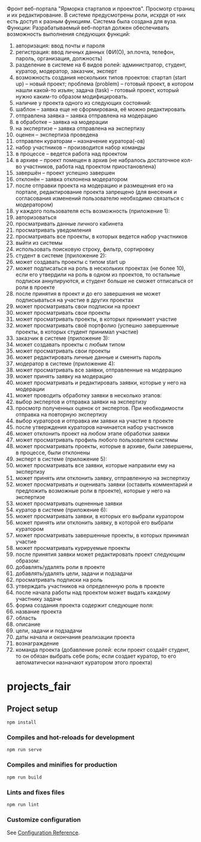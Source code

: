 Фронт веб-портала "Ярморка стартапов и проектов". Просмотр страниц и их редактирование.
В системе предусмотрены роли, исхрдя от них есть доступ к разным функциям.
Система была создана для вуза.
Функции:
Разрабатываемый веб-портал должен обеспечивать возможность выполнения следующих функций:
1.	авторизация: ввод почты и пароля
2.	регистрация: ввод личных данных (ФИ(О), эл.почта, телефон, пароль, организация, должность)
3.	разделение в системе на 6 видов ролей: администратор, студент, куратор, модератор, заказчик, эксперт
4.	возможность создания нескольких типов проектов: стартап (start up) – новый проект; проблема (problem) – готовый проект, в котором нашли какой-то изъян; задача (task) – готовый проект, который нужно каким-то образом модифицировать.
5.	наличие у проекта одного из следующих состояний:
1.	шаблон – заявка еще не сформирована, её можно редактировать
2.	отправлена заявка – заявка отправлена на модерацию
3.	в обработке – заявка на модерации
4.	на экспертизе – заявка отправлена на экспертизу
5.	оценен – экспертиза проведена
6.	отправлен кураторам – назначение куратора(-ов)
7.	набор участников – производится набор команды
8.	в процессе – ведется работа над проектом
9.	в архиве – проект помещен в архив (не набралось достаточное кол-во участников, работа над проектом приостановлена)
10.	завершён – проект успешно завершен
11.	отклонён – заявка отклонена модератором
6.	после отправки проекта на модерацию и размещения его на портале, редактирование проекта запрещено (для внесения и согласования изменений пользователю необходимо связаться с модератором)
7.	у каждого пользователя есть возможность (приложение 1):
1.	авторизоваться
2.	просматривать данные личного кабинета
3.	просматривать уведомления
4.	просматривать все проекты, в которых ведется набор участников
5.	выйти из системы
6.	использовать поисковую строку, фильтр, сортировку
8.	студент в системе (приложение 2):
1.	может создавать проекты с типом start up
2.	может подписаться на роль в нескольких проектах (не более 10), если его утвердили на роль в одном из проектов, то остальные подписки аннулируются, и студент больше не сможет отписаться от роли в проекте
3.	после принятия в проект и до его завершения не может подписываться на участие в других проектах
4.	может просматривать свои подписки на проект
5.	может просматривать свои проекты
6.	может просматривать проекты, в которых принимает участие
7.	может просматривать своё портфолио (успешно завершенные проекты, в которых студент принимал участие)
9.	заказчик в системе (приложение 3):
1.	может создавать проекты с любым типом
2.	может просматривать свои проекты
3.	может редактировать личные данные и сменить пароль
10.	модератор в системе (приложение 4):
1.	может просматривать все заявки, отправленные на модерацию
2.	может принять заявку на модерацию
3.	может просматривать и редактировать заявки, которые у него на модерации
4.	может проводить обработку заявки в несколько этапов:
1.	выбор экспертов и отправка заявки на экспертизу
2.	просмотр полученных оценок от экспертов. При необходимости отправка на повторную экспертизу
3.	выбор кураторов и отправка им заявки на участие в проекте
4.	после утверждения кураторов начинается набор участников
5.	может отклонить проект на любом этапе обработки заявки
6.	может просматривать профиль любого пользователя системы
7.	может просматривать проекты, которые в архиве, были завершены, в процессе, были отклонены
11.	эксперт в системе (приложение 5):
1.	может просматривать все заявки, которые направили ему на экспертизу
2.	может принять или отклонить заявку, отправленную на экспертизу
3.	может просматривать и оценивать заявки (оставить комментарий и предложить возможные роли в проекте), которые у него на экспертизе
4.	может просматривать оцененные заявки
12.	куратор в системе (приложение 6):
1.	может просматривать заявки, в которых его выбрали куратором
2.	может принять или отклонить заявку, в которой его выбрали куратором
3.	может просматривать завершенные проекты, в которых принимал участие
4.	может просматривать курируемые проекты
5.	после принятия заявки может редактировать проект следующим образом:
1.	добавлять/удалять роли в проекте
2.	добавлять/удалять цели, задачи и подзадачи
3.	просматривать подписки на роль
4.	утверждать участников на определенную роль в проекте
6.	после начала работы над проектом может выдать каждому участнику задачи
13.	форма создания проекта содержит следующие поля:
1.	название проекта
2.	область
3.	описание
4.	цели, задачи и подзадачи
5.	даты начала и окончания реализации проекта
6.	вознаграждение
7.	команда проекта (добавление ролей: если проект создаёт студент, то он обязан выбрать себе роль; если создает куратор, то его автоматически назначают куратором этого проекта)











# projects_fair

## Project setup
```
npm install
```

### Compiles and hot-reloads for development
```
npm run serve
```

### Compiles and minifies for production
```
npm run build
```

### Lints and fixes files
```
npm run lint
```

### Customize configuration
See [Configuration Reference](https://cli.vuejs.org/config/).
